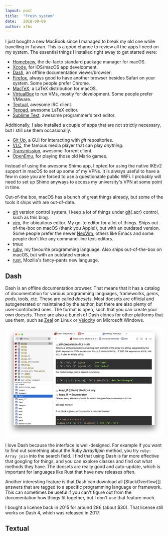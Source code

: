 ```yaml
---
layout: post
title:  "Fresh system"
date:   2018-09-09
author: xfbs
---
```


I just bought a new MacBook since I managed to break my old one while travelling in Taiwan. This is a good chance to review all the apps I need on my system. The essential things I installed right away to get started were:

- [Homebrew][], the de-facto standard package manager for macOS.
- [Xcode][], for iOS/macOS app development.
- [Dash][], an offline documentation viewer/browser.
- [Firefox][], always good to have another browser besides Safari on your system. Some people prefer Chrome.
- [MacTeX][], a LaTeX distribution for macOS.
- [VirtualBox][] to run VMs, mostly for development. Some people prefer VMware.
- [Textual][], awesome IRC client.
- [Texpad][], awesome LaTeX editor.
- [Sublime Text][], awesome programmer's text editor.

Additionally, I also installed a couple of apps that are not strictly necessary, but I still use them occasionally.

- [Git Up][], a GUI for interacting with *git* repositories.
- [VLC][], the famous media player that can play *anything*.
- [Transmission][], awesome Torrent client.
- [OpenEmu][], for playing those old Mario games.

Instead of using the awesome Shimo app, I opted for using the native IKEv2 support in macOS to set up some of my VPNs. It is always useful to have a few in case you are forced to use a questionable public WiFi. I probably will need to set up Shimo anyways to access my university's VPN at some point in time.

Out-of-the box, macOS has a bunch of great things already, but some of the tools it ships with are out-of-date.

- [git][] version control system. I keep a lot of things under [git]{.acr} control, such as this blog.
- [vim][], the ubiquitous editor. My go-to editor for a lot of things. Ships out-of-the-box on macOS (thank you Apple!), but with an outdated version. Some people prefer the newer [NeoVim][], others like Emacs and some people don't like any command-line text-editors.
- tmux
- [ruby][], my favourite programming language. Also ships out-of-the-box on macOS, but with an outdated version.
- [rust][], Mozilla's fancy-pants new language. 

## Dash

Dash is an offline documentation browser. That means that it has a catalog of documentation for various programming languages, frameworks, *gems*, *pods*, tools, etc. These are called *docsets*. Most docsets are official and autogenerated or maintained by the author, but there are also plenty of user-contributed ones. The format is open, such that you can create your own docsets. There are also a bunch of Dash clones for other platforms that use them, such as [Zeal][] on Linux or [Velocity][] on Microsoft Windows. 

![Dash](/assets/images/dash_app_screenshot.png)

I love Dash because the interface is well-designed. For example if you want to find out something about the Ruby *Array#join* method, you try `ruby: Array join` into the search field. I find that using Dash is far more effective that googling for things, and you can explore classes and find out what methods they have. The docsets are really good and auto-update, which is important for languages like Rust that have new releases often.

Another interesting feature is that Dash can download all [StackOverflow][] answers that are tagged to a specific programming language or framework. This can sometimes be useful if you can't figure out from the documentation how things fit together, but I don't use that feature much.

I bought a license back in 2015 for around 28€ (about $30). That license still works on Dash 4, which was released in 2017.

## Textual

[git]: https://git-scm.com
[vim]: https://www.vim.org
[NeoVim]: https://neovim.io
[ruby]: https://www.ruby-lang.org
[rust]: https://www.rust-lang.org/
[Homebrew]: https://brew.sh/
[Dash]: https://kapeli.com/dash
[Firefox]: https://mozilla.org/firefox
[MacTeX]: https://tug.org/mactex/
[VirtualBox]: https://virtualbox.org/
[Xcode]: https://developer.apple.com/xcode/
[Git Up]: https://gitup.co/
[VLC]: http://www.videolan.org/
[Texpad]: https://www.texpad.com
[Textual]: https://www.codeux.com/textual/
[Sublime Text]: https://www.sublimetext.com/
[Transmission]: https://transmissionbt.com
[OpenEmu]: https://openemu.org
[Zeal]: https://zealdocs.org
[Velocity]: https://velocity.silverlakesoftware.com
